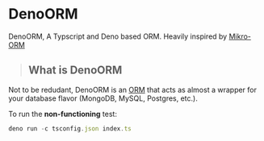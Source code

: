 # DenoORM

DenoORM, A Typscript and Deno based ORM. Heavily inspired by [Mikro-ORM](https://github.com/mikro-orm/mikro-orm)

> ## What is DenoORM

Not to be redudant, DenoORM is an [ORM](https://stackoverflow.com/questions/1279613/what-is-an-orm-how-does-it-work-and-how-should-i-use-one) that acts as almost a wrapper for your database flavor (MongoDB, MySQL, Postgres, etc.).

To run the **non-functioning** test:

```ts
deno run -c tsconfig.json index.ts
```
